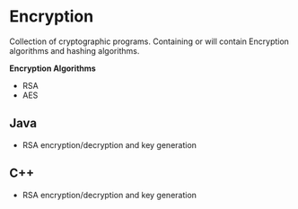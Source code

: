 Encryption
==========

Collection of cryptographic programs. Containing or will contain Encryption algorithms and hashing algorithms.

**Encryption Algorithms**
* RSA
* AES

Java
----
  * RSA encryption/decryption and key generation
  
C++
----
  * RSA encryption/decryption and key generation
